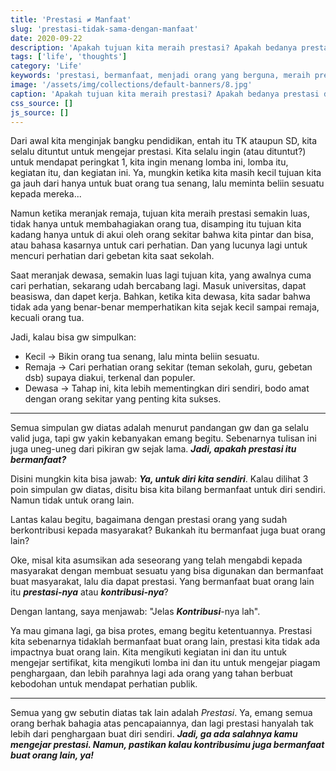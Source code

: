 ```yaml
---
title: 'Prestasi ≠ Manfaat'
slug: 'prestasi-tidak-sama-dengan-manfaat'
date: 2020-09-22
description: 'Apakah tujuan kita meraih prestasi? Apakah bedanya prestasi dengan manfaat? Well, ga ada salahnya kamu mengejar prestasi. Namun, pastikan kalau kontribusimu juga bermanfaat buat orang lain.'
tags: ['life', 'thoughts']
category: 'Life'
keywords: 'prestasi, bermanfaat, menjadi orang yang berguna, meraih prestasi, kehidupan'
image: '/assets/img/collections/default-banners/8.jpg'
caption: 'Apakah tujuan kita meraih prestasi? Apakah bedanya prestasi dengan manfaat? Well, ga ada salahnya kamu mengejar prestasi. Namun, pastikan kalau kontribusimu juga bermanfaat buat orang lain.'
css_source: []
js_source: []
---
```


Dari awal kita menginjak bangku pendidikan, entah itu TK ataupun SD, kita selalu dituntut untuk mengejar prestasi. Kita selalu ingin (atau dituntut?) untuk mendapat peringkat 1, kita ingin menang lomba ini, lomba itu, kegiatan itu, dan kegiatan ini. Ya, mungkin ketika kita masih kecil tujuan kita ga jauh dari hanya untuk buat orang tua senang, lalu meminta beliin sesuatu kepada mereka...

Namun ketika meranjak remaja, tujuan kita meraih prestasi semakin luas, tidak hanya untuk membahagiakan orang tua, disamping itu tujuan kita kadang hanya untuk di akui oleh orang sekitar bahwa kita pintar dan bisa, atau bahasa kasarnya untuk cari perhatian. Dan yang lucunya lagi untuk mencuri perhatian dari gebetan kita saat sekolah.

Saat meranjak dewasa, semakin luas lagi tujuan kita, yang awalnya cuma cari perhatian, sekarang udah bercabang lagi. Masuk universitas, dapat beasiswa, dan dapet kerja. Bahkan, ketika kita dewasa, kita sadar bahwa tidak ada yang benar-benar memperhatikan kita sejak kecil sampai remaja, kecuali orang tua.

Jadi, kalau bisa gw simpulkan:
- Kecil -> Bikin orang tua senang, lalu minta beliin sesuatu.
- Remaja -> Cari perhatian orang sekitar (teman sekolah, guru, gebetan dsb) supaya diakui, terkenal dan populer.
- Dewasa -> Tahap ini, kita lebih mementingkan diri sendiri, bodo amat dengan orang sekitar yang penting kita sukses.

---

Semua simpulan gw diatas adalah menurut pandangan gw dan ga selalu valid juga, tapi gw yakin kebanyakan emang begitu. Sebenarnya tulisan ini juga uneg-uneg dari pikiran gw sejak lama. ***Jadi, apakah prestasi itu bermanfaat?***

Disini mungkin kita bisa jawab: ***Ya, untuk diri kita sendiri***. Kalau dilihat 3 poin simpulan gw diatas, disitu bisa kita bilang bermanfaat untuk diri sendiri. Namun tidak untuk orang lain.

Lantas kalau begitu, bagaimana dengan prestasi orang yang sudah berkontribusi kepada masyarakat? Bukankah itu bermanfaat juga buat orang lain?

Oke, misal kita asumsikan ada seseorang yang telah mengabdi kepada masyarakat dengan membuat sesuatu yang bisa digunakan dan bermanfaat buat masyarakat, lalu dia dapat prestasi. Yang bermanfaat buat orang lain itu ***prestasi-nya*** atau ***kontribusi-nya***?

Dengan lantang, saya menjawab: "Jelas ***Kontribusi***-nya lah".

Ya mau gimana lagi, ga bisa protes, emang begitu ketentuannya. Prestasi kita sebenarnya tidaklah bermanfaat buat orang lain, prestasi kita tidak ada impactnya buat orang lain. Kita mengikuti kegiatan ini dan itu untuk mengejar sertifikat, kita mengikuti lomba ini dan itu untuk mengejar piagam penghargaan, dan lebih parahnya lagi ada orang yang tahan berbuat kebodohan untuk mendapat perhatian publik.

---

Semua yang gw sebutin diatas tak lain adalah *Prestasi*. Ya, emang semua orang berhak bahagia atas pencapaiannya, dan lagi prestasi hanyalah tak lebih dari penghargaan buat diri sendiri. ***Jadi, ga ada salahnya kamu mengejar prestasi. Namun, pastikan kalau kontribusimu juga bermanfaat buat orang lain, ya!***
